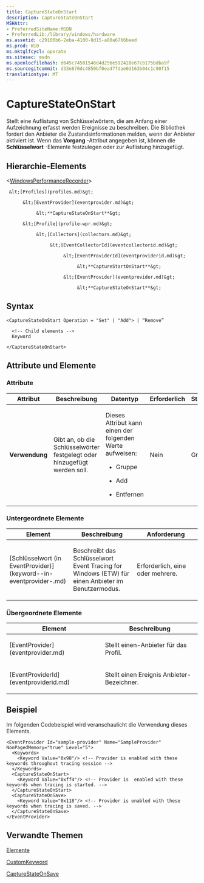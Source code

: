 ```yaml
---
title: CaptureStateOnStart
description: CaptureStateOnStart
MSHAttr:
- PreferredSiteName:MSDN
- PreferredLib:/library/windows/hardware
ms.assetid: c29100b6-2eba-4100-8d15-a80a6766beed
ms.prod: W10
ms.mktglfcycl: operate
ms.sitesec: msdn
ms.openlocfilehash: d645c74501546d4d256e592420e67cb175bdba9f
ms.sourcegitcommit: d33e870dc4850bf0ea47fdae0d163b04c1c90f15
translationtype: MT
---
```

# <a name="capturestateonstart"></a>CaptureStateOnStart


Stellt eine Auflistung von Schlüsselwörtern, die am Anfang einer Aufzeichnung erfasst werden Ereignisse zu beschreiben. Die Bibliothek fordert den Anbieter die Zustandsinformationen melden, wenn der Anbieter aktiviert ist. Wenn das **Vorgang** -Attribut angegeben ist, können die **Schlüsselwort** -Elemente festzulegen oder zur Auflistung hinzugefügt.

## <a name="element-hierarchy"></a>Hierarchie-Elements


&lt;[WindowsPerformanceRecorder](windowsperformancerecorder.md)&gt;

     &lt;[Profiles](profiles.md)&gt;

          &lt;[EventProvider](eventprovider.md)&gt;

               &lt;**CaptureStateOnStart**&gt;

          &lt;[Profile](profile-wpr.md)&gt;

               &lt;[Collectors](collectors.md)&gt;

                    &lt;[EventCollectorId](eventcollectorid.md)&gt;

                         &lt;[EventProviderId](eventproviderid.md)&gt;

                              &lt;**CaptureStartOnStart**&gt;

                         &lt;[EventProvider](eventprovider.md)&gt;

                              &lt;**CaptureStateOnStart**&gt;

## <a name="syntax"></a>Syntax


``` syntax
<CaptureStateOnStart Operation = "Set" | "Add"> | “Remove”

  <!-- Child elements -->
  Keyword

</CaptureStateOnStart>
```

## <a name="attributes-and-elements"></a>Attribute und Elemente


### <a name="attributes"></a>Attribute

<table>
<colgroup>
<col width="20%" />
<col width="20%" />
<col width="20%" />
<col width="20%" />
<col width="20%" />
</colgroup>
<thead>
<tr class="header">
<th>Attribut</th>
<th>Beschreibung</th>
<th>Datentyp</th>
<th>Erforderlich</th>
<th>Standard</th>
</tr>
</thead>
<tbody>
<tr class="odd">
<td><p><strong>Verwendung</strong></p></td>
<td><p>Gibt an, ob die Schlüsselwörter festgelegt oder hinzugefügt werden soll.</p></td>
<td><p>Dieses Attribut kann einen der folgenden Werte aufweisen:</p>
<ul>
<li><p>Gruppe</p></li>
<li><p>Add</p></li>
<li><p>Entfernen</p></li>
</ul></td>
<td><p>Nein</p></td>
<td><p>Gruppe</p></td>
</tr>
</tbody>
</table>

 

### <a name="child-elements"></a>Untergeordnete Elemente

<table>
<colgroup>
<col width="33%" />
<col width="33%" />
<col width="33%" />
</colgroup>
<thead>
<tr class="header">
<th>Element</th>
<th>Beschreibung</th>
<th>Anforderung</th>
</tr>
</thead>
<tbody>
<tr class="odd">
<td><p>[Schlüsselwort (in EventProvider)](keyword--in-eventprovider-.md)</p></td>
<td><p>Beschreibt das Schlüsselwort Event Tracing for Windows (ETW) für einen Anbieter im Benutzermodus.</p></td>
<td><p>Erforderlich, eine oder mehrere.</p></td>
</tr>
</tbody>
</table>

 

### <a name="parent-elements"></a>Übergeordnete Elemente

<table>
<colgroup>
<col width="50%" />
<col width="50%" />
</colgroup>
<thead>
<tr class="header">
<th>Element</th>
<th>Beschreibung</th>
</tr>
</thead>
<tbody>
<tr class="odd">
<td><p>[EventProvider](eventprovider.md)</p></td>
<td><p>Stellt einen-Anbieter für das Profil.</p></td>
</tr>
<tr class="even">
<td><p>[EventProviderId](eventproviderid.md)</p></td>
<td><p>Stellt einen Ereignis Anbieter-Bezeichner.</p></td>
</tr>
</tbody>
</table>

 

## <a name="example"></a>Beispiel


Im folgenden Codebeispiel wird veranschaulicht die Verwendung dieses Elements.

``` syntax
<EventProvider Id="sample-provider" Name="SampleProvider" NonPagedMemory="true" Level="5">
  <Keywords>
    <Keyword Value="0x98"/> <!-- Provider is enabled with these keywords throughout tracing session -->
  </Keywords>
  <CaptureStateOnStart>
    <Keyword Value="0xff4"/> <!-- Provider is  enabled with these keywords when tracing is started. -->
  </CaptureStateOnStart>
  <CaptureStateOnSave>
    <Keyword Value="0x118"/> <!-- Provider is enabled with these keywords when tracing is saved. -->
  </CaptureStateOnSave>
</EventProvider>
```

## <a name="related-topics"></a>Verwandte Themen


[Elemente](elements.md)

[CustomKeyword](customkeyword.md)

[CaptureStateOnSave](capturestateonsave.md)

 

 







